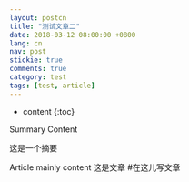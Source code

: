 ```yaml
---
layout: postcn
title: "测试文章二"
date: 2018-03-12 08:00:00 +0800
lang: cn
nav: post
stickie: true 
comments: true
category: test
tags: [test, article]
---
```


* content 
{:toc} 

Summary Content

这是一个摘要
<!-- more --> 

Article mainly content
这是文章
#在这儿写文章